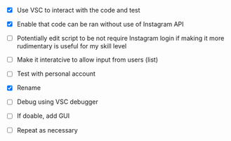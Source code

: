 - [x] Use VSC to interact with the code and test
- [x] Enable that code can be ran without use of Instagram API
- [ ] Potentially edit script to be not require Instagram login if making it more rudimentary is useful for my skill level
- [ ] Make it interatcive to allow input from users (list)
- [ ] Test with personal account
- [x] Rename
- [ ] Debug using VSC debugger
- [ ] If doable, add GUI
- [ ] Repeat as necessary
      

